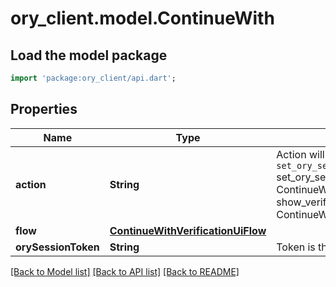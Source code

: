 # ory_client.model.ContinueWith

## Load the model package
```dart
import 'package:ory_client/api.dart';
```

## Properties
Name | Type | Description | Notes
------------ | ------------- | ------------- | -------------
**action** | **String** | Action will always be `set_ory_session_token` set_ory_session_token ContinueWithActionSetOrySessionToken show_verification_ui ContinueWithActionShowVerificationUI | 
**flow** | [**ContinueWithVerificationUiFlow**](ContinueWithVerificationUiFlow.md) |  | 
**orySessionToken** | **String** | Token is the token of the session | 

[[Back to Model list]](../README.md#documentation-for-models) [[Back to API list]](../README.md#documentation-for-api-endpoints) [[Back to README]](../README.md)


